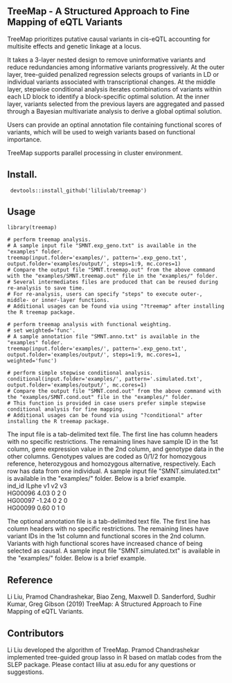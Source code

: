 ## TreeMap - A Structured Approach to Fine Mapping of eQTL Variants
TreeMap prioritizes putative causal variants in cis-eQTL accounting for multisite effects and genetic linkage at a locus. 

It takes a 3-layer nested design to remove uninformative variants and reduce redundancies among informative variants progressively.  At the outer layer, tree-guided penalized regression selects groups of variants in LD or individual variants associated with transcriptional changes. At the middle layer, stepwise conditional analysis iterates combinations of variants within each LD block to identify a block-specific optimal solution. At the inner layer, variants selected from the previous layers are aggregated and passed through a Bayesian multivariate analysis to derive a global optimal solution. 

Users can provide an optinal annotation file containing functional scores of variants, which will be used to weigh variants based on functional importance.

TreeMap supports parallel processing in cluster environment.

## Install. 
````
 devtools::install_github('liliulab/treemap')
````

## Usage
```` 
library(treemap)

# perform treemap analysis. 
# A sample input file "SMNT.exp_geno.txt" is available in the "examples" folder. 
treemap(input.folder='examples/', pattern='.exp_geno.txt', output.folder='examples/output/', steps=1:9, mc.cores=1) 
# Compare the output file "SMNT.treemap.out" from the above command with the "examples/SMNT.treemap.out" file in the "examples/" folder. 
# Several intermediates files are produced that can be reused during re-analysis to save time. 
# For re-analysis, users can specify "steps" to execute outer-, middle- or inner-layer functions. 
# Additional usages can be found via using "?treemap" after installing the R treemap package.

# perform treemap analysis with functional weighting. 
# set weighted='func'.
# A sample annotation file "SMNT.anno.txt" is available in the "examples" folder. 
treemap(input.folder='examples/', pattern='.exp_geno.txt', output.folder='examples/output/', steps=1:9, mc.cores=1, weighted='func')
 
# perform simple stepwise conditional analysis. 
conditional(input.folder='examples/', pattern='.simulated.txt', output.folder='examples/output/', mc.cores=1)
# Compare the output file "SMNT.cond.out" from the above command with the "examples/SMNT.cond.out" file in the "examples/" folder.  
# This function is provided in case users prefer simple stepwise conditional analysis for fine mapping. 
# Additional usages can be found via using "?conditional" after installing the R treemap package.

````

The input file is a tab-delimited text file. The first line has column headers with no specific restrictions. The remaining lines have sample ID in the 1st column, gene expression value in the 2nd column, and genotype data in the other columns. Genotypes values are coded as 0/1/2 for homozygous reference, heterozygous and homozygous alternative, respectively. Each row has data from one individual. A sample input file "SMNT.simulated.txt" is available in the "examples/" folder. Below is a brief example.<br>
ind_id	ILphe	v1	v2	v3<br>
HG00096	4.03	0	2	0<br>
HG00097	-1.24	0	2	0<br>
HG00099	0.60	0	1	0<br>

The optional annotation file is a tab-delimited text file. The first line has column headers with no specific restrictions. The remaining lines have variant IDs in the 1st column and functional scores in the 2nd column. Variants with high functional scores have increased chance of being selected as causal. A sample input file "SMNT.simulated.txt" is available in the "examples/" folder. Below is a brief example.<br>

## Reference

Li Liu, Pramod Chandrashekar, Biao Zeng, Maxwell D. Sanderford, Sudhir Kumar, Greg Gibson (2019) TreeMap: A Structured Approach to Fine Mapping of eQTL Variants.  

## Contributors
Li Liu developed the algorithm of TreeMap. Pramod Chandrashekar implemented tree-guided group lasso in R based on matlab codes from the SLEP package. Please contact liliu at asu.edu for any questions or suggestions.